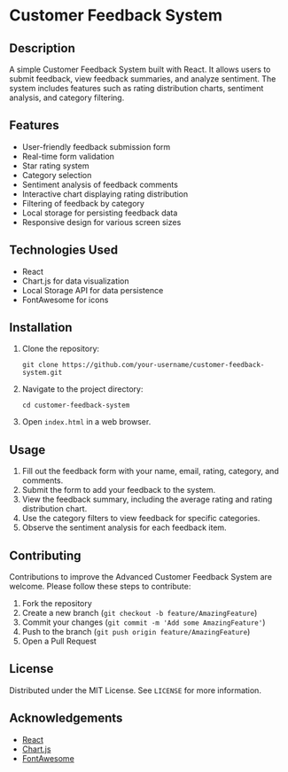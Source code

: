 # Customer Feedback System

## Description

A simple Customer Feedback System built with React. It allows users to submit feedback, view feedback summaries, and analyze sentiment. The system includes features such as rating distribution charts, sentiment analysis, and category filtering.

## Features

- User-friendly feedback submission form
- Real-time form validation
- Star rating system
- Category selection
- Sentiment analysis of feedback comments
- Interactive chart displaying rating distribution
- Filtering of feedback by category
- Local storage for persisting feedback data
- Responsive design for various screen sizes

## Technologies Used

- React
- Chart.js for data visualization
- Local Storage API for data persistence
- FontAwesome for icons

## Installation

1. Clone the repository:
   ```
   git clone https://github.com/your-username/customer-feedback-system.git
   ```
2. Navigate to the project directory:
   ```
   cd customer-feedback-system
   ```
3. Open `index.html` in a web browser.

## Usage

1. Fill out the feedback form with your name, email, rating, category, and comments.
2. Submit the form to add your feedback to the system.
3. View the feedback summary, including the average rating and rating distribution chart.
4. Use the category filters to view feedback for specific categories.
5. Observe the sentiment analysis for each feedback item.

## Contributing

Contributions to improve the Advanced Customer Feedback System are welcome. Please follow these steps to contribute:

1. Fork the repository
2. Create a new branch (`git checkout -b feature/AmazingFeature`)
3. Commit your changes (`git commit -m 'Add some AmazingFeature'`)
4. Push to the branch (`git push origin feature/AmazingFeature`)
5. Open a Pull Request

## License

Distributed under the MIT License. See `LICENSE` for more information.

## Acknowledgements

- [React](https://reactjs.org/)
- [Chart.js](https://www.chartjs.org/)
- [FontAwesome](https://fontawesome.com/)
